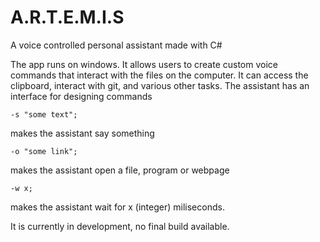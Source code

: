 # A.R.T.E.M.I.S
A voice controlled personal assistant made with C#

The app runs on windows. It allows users to create custom voice commands that interact with the files on the computer. It can access the clipboard, interact with git, and various other tasks.
The assistant has an interface for designing commands

``` -s "some text"; ```

makes the assistant say something

``` -o "some link"; ``` 

makes the assistant open a file, program or webpage

``` -w x; ```

makes the assistant wait for x (integer) miliseconds.


It is currently in development, no final build available.
